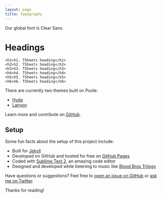 ```yaml
---
layout: page
title: Typography
---
```


Our global font is Clear Sans.

# Headings
```
<h1>h1. TSheets heading</h1>
<h2>h2. TSheets heading</h2>
<h3>h3. TSheets heading</h3>
<h4>h4. TSheets heading</h4>
<h5>h5. TSheets heading</h5>
<h6>h6. TSheets heading</h6>
```

There are currently two themes built on Poole:

* [Hyde](http://hyde.getpoole.com)
* [Lanyon](http://lanyon.getpoole.com)

Learn more and contribute on [GitHub](https://github.com/poole).

## Setup

Some fun facts about the setup of this project include:

* Built for [Jekyll](http://jekyllrb.com)
* Developed on GitHub and hosted for free on [GitHub Pages](https://pages.github.com)
* Coded with [Sublime Text 2](http://sublimetext.com), an amazing code editor
* Designed and developed while listening to music like [Blood Bros Trilogy](https://soundcloud.com/maddecent/sets/blood-bros-series)

Have questions or suggestions? Feel free to [open an issue on GitHub](https://github.com/poole/issues/new) or [ask me on Twitter](https://twitter.com/mdo).

Thanks for reading!
